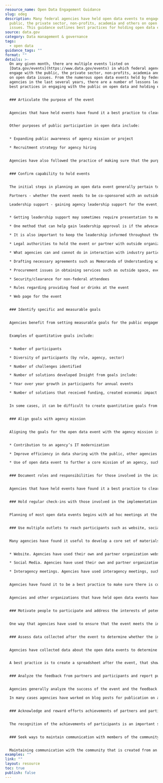 ```yaml
---
resource_name: Open Data Engagement Guidance
slug: odeg
description: Many federal agencies have held open data events to engage with the
  public, the private sector, non-profits, academia and others on open data
  issues. This guidance outlines best practices for holding open data events.
source: data.gov
category: Data management & governance
tags:
  - open data
guidance_tags: ""
format: ""
details: >-
  On any given month, there are multiple events listed on
  [Data.gov/events](https://www.data.gov/events) in which federal agencies
  engage with the public, the private sector, non-profits, academia and others
  on open data issues. From the numerous open data events held by federal
  agencies in the last several years, there are a number of lessons learned and
  best practices in engaging with the public on open data and holding events.


  ### Articulate the purpose of the event


  Agencies that have held events have found it a best practice to clearly document roles and responsibilities for those working on planning the event, especially for events that involve working with outside organizations as co-sponsors. Some agencies have used a detailed “tick tock” document with daily action items that show what each individual team member must complete. Agencies should clearly document the tasks assigned to each participating agency or entity, including responsibilities for participant outreach and communication, and data collection for the event, whether for event planning and organization, substantive data on the topic of the event, or for post-event follow-up actions and surveys.


  Other purposes of public participation in open data include:


  * Expanding public awareness of agency mission or project

  * Recruitment strategy for agency hiring


  Agencies have also followed the practice of making sure that the purpose of the event is at the top of agendas and other written materials, stating the purpose verbally at the beginning of an event, having it visible on a screen during an event, and mentioning it throughout the planning process for open data events, including in internal meetings.


  ### Confirm capability to hold events


  The initial steps in planning an open data event generally pertain to determining the agency’s ability to hold the event. Factors to determine include: Location - whether agency facilities for the type and size of event are available or another location is required.

  Partners - whether the event needs to be co-sponsored with an outside organization for funding or other reasons, and what each partner may contribute to the event in terms of funding, donations in kind, staffing, etc.

  Leadership support - gaining agency leadership support for the event, and having the support of senior agency officials who can be the “champions” for the event.


  * Getting leadership support may sometimes require presentation to multiple  internal audiences to get approvals.

  * One method that can help gain leadership approval is if the advocacy for the event is from not just agency staff, but other partners such as industry or non-government organizations that support open data.

  * It is also important to keep the leadership informed throughout the development of the event, with regular updates on new commitments from participants for the event. Legal authorities - legal questions that can arise that require working with agency general counsel’s offices include:

  * Legal authorities to hold the event or partner with outside organizations

  * What agencies can and cannot do in interaction with industry participants

  * Drafting necessary agreements such as Memoranda of Understanding with non-government co-sponsors

  * Procurement issues in obtaining services such as outside space, event planners, audio/visual support, etc. Logistics issues - events in federal spaces raise issues such as:

  * Security/clearance for non-federal attendees

  * Rules regarding providing food or drinks at the event

  * Web page for the event


  ### Identify specific and measurable goals


  Agencies benefit from setting measurable goals for the public engagement or event. They contribute to the quality of the activity and can help in making comparisons to previous events.


  Examples of quantitative goals include:


  * Number of participants

  * Diversity of participants (by role, agency, sector)

  * Number of challenges identified

  * Number of solutions developed Insight from goals include:

  * Year over year growth in participants for annual events

  * Number of solutions that received funding, created economic impact


  In some cases, it can be difficult to create quantitative goals from an open data event. If measurable, quantitative goals are not possible, event organizers should at least define tangible next steps from an event. They can include commitments to launch a pilot project or create a public-private partnership to do additional work on the subject matter of the open data event.


  ### Align goals with agency mission


  Aligning the goals for the open data event with the agency mission is an important factor in success, particularly with gaining agency leadership support for a public engagement or open data event. Examples of goals include:


  * Contribution to an agency’s IT modernization

  * Improve efficiency in data sharing with the public, other agencies

  * Use of open data event to further a core mission of an agency, such as transportation safety or supporting education


  ### Document roles and responsibilities for those involved in the initiative


  Agencies that have held events have found it a best practice to clearly document roles and responsibilities for those working on planning the event, especially for events that involve working with outside organizations as co-sponsors. Some agencies have used a detailed “tick tock” document with daily action items that show what each individual team member must complete. Agencies should clearly document the tasks assigned to each participating agency or entity, including responsibilities for participant outreach and communication, and data collection for the event, whether for event planning and organization, substantive data on the topic of the event, or for post-event follow-up actions and surveys.


  ### Hold regular check-ins with those involved in the implementation


  Planning of most open data events begins with ad hoc meetings at the early stages, then monthly, weekly, or other intervals with increasing frequency as the date of the event nears. A best practice is to make sure that for each task or line of effort such as press, logistics, IT, etc., that there is a primary contact and also a backup for each line of effort.


  ### Use multiple outlets to reach participants such as website, social media


  Many agencies have found it useful to develop a core set of materials for an event and then share with all the partners, so that each partner can disseminate through its own channels such as email lists, websites, and social media accounts. Agencies have used a number of different methods to reach participants and publicize their open data events:


  * Website. Agencies have used their own and partner organization websites to promote the events in news and event sections.

  * Social Media. Agencies have used their own and partner organization social media accounts to promote events.

  * Interagency meetings. Agencies have used interagency meetings, such as the open data working group meeting, to promote events, as well as interagency listservs and the [Data.gov/events](https://data.gov/events "Events") page.


  Agencies have found it to be a best practice to make sure there is consistent design across print and digital materials promoting the events. Agencies have also tried to be as inclusive as possible in the language for the event, to make sure that ideas are welcome not just from technologists, but from other types of participants, whether they work on the relevant policies or are from the communities affected by the subject matter of the event.


  Agencies and other organizations that have held open data events have dedicated resources to make sure to monitor support email addresses and social media accounts to respond to participant questions and requests. Typically, event organizers have created a central email address for questions/requests for assistance, and assigned a team of people with access to the email.


  ### Motivate people to participate and address the interests of potential participants


  One way that agencies have used to ensure that the event meets the interest of participants is to get the participants to choose agenda topics. In some cases agencies have crowdsourced ideas for specific challenges to take on during the event. Where possible, open data event organizers have conducted brief surveys or interviews of potential participants to make sure that planning for the event stays focused on participant interests.


  ### Assess data collected after the event to determine whether the initiative met its goals


  Agencies have collected data about the open data events to determine whether the event met the agency goals. Most often, agencies have conducted surveys of the participants to assess their satisfaction with the event. In instances where agencies partnered with outside organizations, agencies found it useful to have the partner take responsibility for surveying participants. Agencies have also examined media and social media coverage of the event and reported the results to agency leadership. Another best practice learned from those who have held multiple events is to do the feedback collection at the event itself, in person, on a physical card, with a few minutes set aside in the schedule for providing feedback, as it results in a much higher response rate than an online survey following the event.


  A best practice is to create a spreadsheet after the event, that shows the geographic region, industry sector of participants, the number of media mentions, social media analytics, number of online participants, and number of blog posts beyond those that were planned or requested by the event organizers.


  ### Analyze the feedback from partners and participants and report publicly on achievements and lessons learned


  Agencies generally analyze the success of the event and the feedback they received from participants to record lessons learned. When possible, agencies create a final report of the event that can be shared publicly. In some cases, having a non-government partner taking the lead for publication of achievements and lessons learned has made it easier to quickly publish a report. Most agencies conduct internal post-event sessions to get perspective from those who organized the event to find what was successful and what could be changed in subsequent events and prepare internal documentation.

  In many cases agencies have worked on blog posts for publication on agency websites and partner websites to report on the achievements of the event, as well as disseminating links for additional information.


  ### Acknowledge and reward efforts achievements of partners and participants


  The recognition of the achievements of participants is an important step at the conclusion of an event. For example, the annual USDA Open Data Summer Camp has a graduation ceremony for the student participants. The students get to present their projects and what they have learned about USDA open data to the audience. Graduates have had the opportunity to present in other settings as well, such as the interagency Open Data working group.


  ### Seek ways to maintain communication with members of the community


  Maintaining communication with the community that is created from an open data event has been among the most challenging aspects of agency public engagement in open data. In most cases, the communication post event is concentrated in the blog posts, media coverage, and social media activity immediately following the event. The events that have been most successful in continuing communication with the community result in some type of clearly identified post event activity, such as a new website focused on the open data issue that was the topic of the event. A dedicated website for sharing new content or communication within the community, however, can succeed only with dedicated resources for maintaining the website and taking responsibility for keeping it current and maintaining the level of community communication. In other cases, identifying a tangible goal at the beginning of the open data event such as a subsequent pilot project or other next steps with commitments from participants to contribute on a specific effort after the open data event can ensure that the interaction from the open data event continues.
examples: ""
link: ""
layout: resource
toc: true
publish: false
---
```


